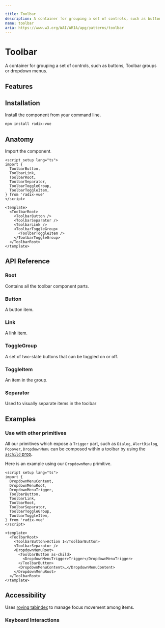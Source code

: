 ```yaml
---

title: Toolbar
description: A container for grouping a set of controls, such as buttons, toggle groups or dropdown menus.
name: toolbar
aria: https://www.w3.org/WAI/ARIA/apg/patterns/toolbar
---
```


<script setup> 
import DemoToolbar from '../../components/demo/Toolbar/index.vue' 
</script>

# Toolbar

<Description>
A container for grouping a set of controls, such as buttons, Toolbar groups or
dropdown menus.
</Description>

<HeroContainer folder="Toolbar" overflow>
<DemoToolbar />
<template v-slot:codeSlot>
<HeroCodeGroup>
<div filename="index.vue">

<<< ../../components/demo/Toolbar/index.vue

</div>
<div filename="tailwind.config.js">

<<< ../../components/demo/Toolbar/tailwind.config.js

</div>
</HeroCodeGroup>
</template>
</HeroContainer>

## Features

<Highlights :features="['Full keyboard navigation.']" />

## Installation

Install the component from your command line.

```bash
npm install radix-vue
```

## Anatomy

Import the component.

```vue
<script setup lang="ts">
import {
  ToolbarButton,
  ToolbarLink,
  ToolbarRoot,
  ToolbarSeparator,
  ToolbarToggleGroup,
  ToolbarToggleItem,
} from 'radix-vue'
</script>

<template>
  <ToolbarRoot>
    <ToolbarButton />
    <ToolbarSeparator />
    <ToolbarLink />
    <ToolbarToggleGroup>
      <ToolbarToggleItem />
    </ToolbarToggleGroup>
  </ToolbarRoot>
</template>
```

## API Reference

### Root

Contains all the toolbar component parts.

<PropsTable
  :data="[
    {
      name: 'orientation',
      required: false,
      type: '&quot;horizontal&quot; | &quot;vertical&quot; | undefined',
      typeSimple: 'enum',
      default: '&quot;horizontal&quot;',
      description: 'The orientation of the toolbar',
    },
    {
      name: 'dir',
      required: false,
      type: '&quot;ltr&quot; | &quot;rtl&quot;',
      typeSimple: 'enum',
      description: '<span> The reading direction of the toolbar If omitted, inherits globally from <Code>DirectionProvider</Code> or assumes LTR (left-to-right) reading mode.</span>',
    },
    {
      name: 'loop',
      required: false,
      type: 'boolean',
      default: 'true',
      description: '<span> When <Code>true</Code>, keyboard navigation will loop from last tab to first, and vice versa.</span>',
    },
    {
      name: 'asChild',
      required: false,
      type: 'boolean',
      default: 'false',
      description: 'Change the default rendered element for the one passed as a child, merging their props and behavior.<br><br>Read our <a href=&quot;/guides/composition&quot;>Composition</a> guide for more details.',
    },
  ]"
/>

<DataAttributesTable
  :data="[
    {
      attribute: '[data-orientation]',
      values: ['vertical', 'horizontal'],
    },
  ]"
/>

### Button

A button item.

<PropsTable
  :data="[
    {
      name: 'asChild',
      required: false,
      type: 'boolean',
      default: 'false',
      description: 'Change the default rendered element for the one passed as a child, merging their props and behavior.<br><br>Read our <a href=&quot;/guides/composition&quot;>Composition</a> guide for more details.',
    },
  ]"
/>

<DataAttributesTable
  :data="[
    {
      attribute: '[data-orientation]',
      values: ['vertical', 'horizontal'],
    },
  ]"
/>

### Link

A link item.

<PropsTable
  :data="[
    {
      name: 'asChild',
      required: false,
      type: 'boolean',
      default: 'false',
      description: 'Change the default rendered element for the one passed as a child, merging their props and behavior.<br><br>Read our <a href=&quot;/guides/composition&quot;>Composition</a> guide for more details.',
    },
  ]"
/>

### ToggleGroup

A set of two-state buttons that can be toggled on or off.

<PropsTable
  :data="[
    {
      name: 'type',
      required: true,
      type: '&quot;single&quot; | &quot;multiple&quot;',
      typeSimple: 'enum',
      description: '<span> Determines whether a single or multiple items can be pressed at a time.</span>',
    },
    {
      name: 'modelValue',
      required: false,
      type: 'string | string[]',
      description: '<span> The controlled value of the pressed items. Can be binded with <Code>v-model</Code>.</span>',
    },
    {
      name: 'defaultValue',
      required: false,
      type: 'string | string[]',
      description: '<span> The value of the item to show as pressed when initially rendered and <Code>type</Code> is <Code>&quot;single&quot;</Code>. Use when you do not need to control the state of the items.</span>',
    },
    {
      name: 'disabled',
      required: false,
      type: 'boolean',
      default: 'false',
      description: '<span> When <Code>true</Code>, prevents the user from interacting with the toggle group and all its items.</span>',
    },
    {
      name: 'asChild',
      required: false,
      type: 'boolean',
      default: 'false',
      description: 'Change the default rendered element for the one passed as a child, merging their props and behavior.<br><br>Read our <a href=&quot;/guides/composition&quot;>Composition</a> guide for more details.',
    },
  ]"
/>

<EmitsTable
  :data="[
    {
    name: '@update:modelValue',
    type: '(payload: string | string[]) => void',
    description: 'Event handler called when the value changes.',
    }
  ]"
/>

<DataAttributesTable
  :data="[
    {
      attribute: '[data-orientation]',
      values: ['vertical', 'horizontal'],
    },
  ]"
/>

### ToggleItem

An item in the group.

<PropsTable
  :data="[
    {
      name: 'asChild',
      required: false,
      type: 'boolean',
      default: 'false',
      description: 'Change the default rendered element for the one passed as a child, merging their props and behavior.<br><br>Read our <a href=&quot;/guides/composition&quot;>Composition</a> guide for more details.',
    },
    {
      name: 'value',
      required: true,
      type: 'string',
      description: 'A unique value for the item.',
    },
    {
      name: 'disabled',
      type: 'boolean',
      description: '<span> When <Code>true</Code>, prevents the user from interacting with the item.</span>',
    },
  ]"
/>

<DataAttributesTable
  :data="[
    {
      attribute: '[data-state]',
      values: ['on', 'off'],
    },
    {
      attribute: '[data-disabled]',
      values: 'Present when disabled',
    },
    {
      attribute: '[data-orientation]',
      values: ['vertical', 'horizontal'],
    },
  ]"
/>

### Separator

Used to visually separate items in the toolbar

<PropsTable
  :data="[
    {
      name: 'asChild',
      required: false,
      type: 'boolean',
      default: 'false',
      description: 'Change the default rendered element for the one passed as a child, merging their props and behavior.<br><br>Read our <a href=&quot;/guides/composition&quot;>Composition</a> guide for more details.',
    },
  ]"
/>

<DataAttributesTable
  :data="[
    {
      attribute: '[data-orientation]',
      values: ['vertical', 'horizontal'],
    },
  ]"
/>

## Examples

### Use with other primitives

All our primitives which expose a `Trigger` part, such as `Dialog`, `AlertDialog`, `Popover`, `DropdownMenu` can be composed within a toolbar by using the [`asChild` prop](/guides/composition).

Here is an example using our `DropdownMenu` primitive.

```vue line=20-22
<script setup lang="ts">
import {
  DropdownMenuContent,
  DropdownMenuRoot,
  DropdownMenuTrigger,
  ToolbarButton,
  ToolbarLink,
  ToolbarRoot,
  ToolbarSeparator,
  ToolbarToggleGroup,
  ToolbarToggleItem,
} from 'radix-vue'
</script>

<template>
  <ToolbarRoot>
    <ToolbarButton>Action 1</ToolbarButton>
    <ToolbarSeparator />
    <DropdownMenuRoot>
      <ToolbarButton as-child>
        <DropdownMenuTrigger>Trigger</DropdownMenuTrigger>
      </ToolbarButton>
      <DropdownMenuContent>…</DropdownMenuContent>
    </DropdownMenuRoot>
  </ToolbarRoot>
</template>
```

## Accessibility

Uses [roving tabindex](https://www.w3.org/TR/wai-aria-practices-1.2/examples/radio/radio.html) to manage focus movement among items.

### Keyboard Interactions

<KeyboardTable
  :data="[
    {
      keys: ['Tab'],
      description: 'Moves focus to the first item in the group.',
    },
    {
      keys: ['Space'],
      description: 'Activates/deactivates the item.',
    },
    {
      keys: ['Enter'],
      description: 'Activates/deactivates the item.',
    },
    {
      keys: ['ArrowDown'],
      description: '<span> Moves focus to the next item depending on <Code>orientation</Code>.</span>',
    },
    {
      keys: ['ArrowRight'],
      description: '<span> Moves focus to the next item depending on <Code>orientation</Code>.</span>',
    },
    {
      keys: ['ArrowUp'],
      description: '<span> Moves focus to the previous item depending on <Code>orientation</Code> .</span>',
    },
    {
      keys: ['ArrowLeft'],
      description: '<span> Moves focus to the previous item depending on <Code>orientation</Code> .</span>',
    },
    {
      keys: ['Home'],
      description: '<span>Moves focus to the first item.</span>',
    },
    {
      keys: ['End'],
      description: '<span>Moves focus to the last item.</span>',
    },
  ]"
/>
